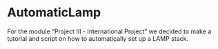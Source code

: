 # AutomaticLamp
For the module “Project III - International Project” we decided to make a tutorial and script on how to automatically set up a LAMP stack. 
